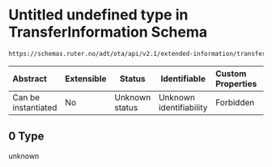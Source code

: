 # Untitled undefined type in TransferInformation Schema

```txt
https://schemas.ruter.no/adt/ota/api/v2.1/extended-information/transfer-information.json#/examples/0/transferOptions/0
```




| Abstract            | Extensible | Status         | Identifiable            | Custom Properties | Additional Properties | Access Restrictions | Defined In                                                                                                        |
| :------------------ | ---------- | -------------- | ----------------------- | :---------------- | --------------------- | ------------------- | ----------------------------------------------------------------------------------------------------------------- |
| Can be instantiated | No         | Unknown status | Unknown identifiability | Forbidden         | Allowed               | none                | [transfer-information.json\*](../../schema/extended-information/transfer-information.json "open original schema") |

## 0 Type

unknown

